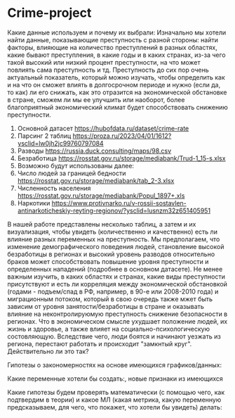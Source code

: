 # Crime-project
Какие данные используем и почему их выбрали: 
Изначально мы хотели найти данные, показывающие преступность с разной стороны: найти факторы, влияющие на количество преступлений в разных областях, какие бывают преступления, в какие годы и в каких странах, из-за чего такой высокий или низкий процент преступности, на что может повлиять сама преступность и тд. Преступность до сих пор очень актуальный показатель, который можно изучать, чтобы определить как и на что он сможет влиять в долгосрочном периоде и нужно (если да, то как) ли его снижать, как это отразится на экономической обстановке в стране, сможем ли мы ее улучшить или наоборот, более благоприятный экономический климат будет способствовать снижению преступности. 

1. Основной датасет https://hubofdata.ru/dataset/crime-rate
2. Парсинг 2 таблиц https://proza.ru/2023/04/01/1612?ysclid=lw0jh2jc99760797084
3. Разводы  https://russia.duck.consulting/maps/98.csv
5. Безработица https://rosstat.gov.ru/storage/mediabank/Trud-1_15-s.xlsx
6. Возможно будут использованы далее: 
7. Число людей за границей бедности https://rosstat.gov.ru/storage/mediabank/tab_2-3.xlsx
8. Численность населения https://rosstat.gov.ru/storage/mediabank/Popul_1897+.xls
9. Наркотики https://www.protivnarko.ru/v-rossii-sostavlen-antinarkoticheskiy-reyting-regionov/?ysclid=lusnzm32z651405951

В нашей работе представлены несколько таблиц, а затем и их визуализация, чтобы увидеть (количественно и качественно) есть ли влияние разных переменных на преступность. Мы предполагаем, что изменение демографического поведения людей, становление высокой безработицы в регионах и высокий уровень разводов относительно браков может способствовать повышение уровня преступности и определенных нападений (подробнее в основном датасете). Не менее важным изучить, в каких областях и странах, какие виды преступности присутствуют и есть ли корреляция между экономической обстановкой (годами - подъем/спад в РФ, например, в 90-е или 2008-2010 года) и миграционным потоком, который в свою очередь также мжет быть зависим от уровня занятости/безработицы в стране и оказывать влияние на неконтролируюмую преступность  снижение безопасности в регионах. Что в экономическом смысле ухудшает положение людей, их жизнь и здоровье, а также влияет на социально-психологическую состовляющую. Вследствие чего, люди боятся и начинают уезжать из региона, перестают работать и происходит "замкнтый круг". Действительно ли это так?

Гипотезы о закономерностях на основе имеющихся графиков/данных: 

Какие переменные хотели бы создать:, новые признаки из имеющихся 

Какие гипотезы будем проверять математически (с помощью чего, как подтвердим в теории) и какое МЛ (какая метрика, какую переменную предсказываем, для чего, что покажет, что хотели бы увидеть) делать: 
